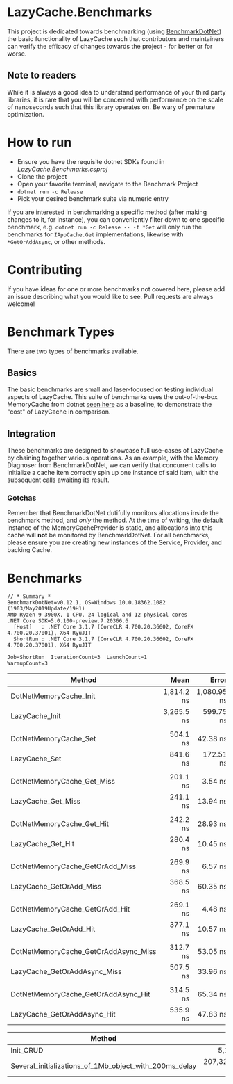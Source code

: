﻿# LazyCache.Benchmarks
This project is dedicated towards benchmarking (using [BenchmarkDotNet](https://benchmarkdotnet.org/index.html)) the basic functionality of LazyCache such that contributors and maintainers can verify the efficacy of changes towards the project - for better or for worse.

## Note to readers
While it is always a good idea to understand performance of your third party libraries, it is rare that you will be concerned with performance on the scale of nanoseconds such that this library operates on. Be wary of premature optimization.

# How to run
- Ensure you have the requisite dotnet SDKs found in _LazyCache.Benchmarks.csproj_
- Clone the project
- Open your favorite terminal, navigate to the Benchmark Project
- `dotnet run -c Release`
- Pick your desired benchmark suite via numeric entry

If you are interested in benchmarking a specific method (after making changes to it, for instance), you can conveniently filter down to one specific benchmark, e.g. `dotnet run -c Release -- -f *Get` will only run the benchmarks for `IAppCache.Get` implementations, likewise with `*GetOrAddAsync`, or other methods.

# Contributing
If you have ideas for one or more benchmarks not covered here, please add an issue describing what you would like to see. Pull requests are always welcome!

# Benchmark Types
There are two types of benchmarks available.

## Basics
The basic benchmarks are small and laser-focused on testing individual aspects of LazyCache. This suite of benchmarks uses the out-of-the-box MemoryCache from dotnet [seen here](https://github.com/dotnet/runtime/blob/master/src/libraries/Microsoft.Extensions.Caching.Memory/src/) as a baseline, to demonstrate the "cost" of LazyCache in comparison.

## Integration
These benchmarks are designed to showcase full use-cases of LazyCache by chaining together various operations. As an example, with the Memory Diagnoser from BenchmarkDotNet, we can verify that concurrent calls to initialize a cache item correctly spin up one instance of said item, with the subsequent calls awaiting its result.

### Gotchas
Remember that BenchmarkDotNet dutifully monitors allocations inside the benchmark method, and _only_ the method. At the time of writing, the default instance of the MemoryCacheProvider is static, and allocations into this cache will **not** be monitored by BenchmarkDotNet. For all benchmarks, please ensure you are creating new instances of the Service, Provider, and backing Cache.

# Benchmarks

```
// * Summary *
BenchmarkDotNet=v0.12.1, OS=Windows 10.0.18362.1082 (1903/May2019Update/19H1)
AMD Ryzen 9 3900X, 1 CPU, 24 logical and 12 physical cores
.NET Core SDK=5.0.100-preview.7.20366.6
  [Host]   : .NET Core 3.1.7 (CoreCLR 4.700.20.36602, CoreFX 4.700.20.37001), X64 RyuJIT
  ShortRun : .NET Core 3.1.7 (CoreCLR 4.700.20.36602, CoreFX 4.700.20.37001), X64 RyuJIT

Job=ShortRun  IterationCount=3  LaunchCount=1
WarmupCount=3
```
|                               Method |       Mean |       Error |   StdDev | Ratio | RatioSD |  Gen 0 |  Gen 1 |  Gen 2 | Allocated |
|------------------------------------- |-----------:|------------:|---------:|------:|--------:|-------:|-------:|-------:|----------:|
|               DotNetMemoryCache_Init | 1,814.2 ns | 1,080.95 ns | 59.25 ns |  1.00 |    0.00 | 0.1850 | 0.0916 | 0.0019 |    1560 B |
|                       LazyCache_Init | 3,265.5 ns |   599.75 ns | 32.87 ns |  1.80 |    0.07 | 0.3090 | 0.1526 |      - |    2600 B |
|                                      |            |             |          |       |         |        |        |        |           |
|                DotNetMemoryCache_Set |   504.1 ns |    42.38 ns |  2.32 ns |  1.00 |    0.00 | 0.0496 |      - |      - |     416 B |
|                        LazyCache_Set |   841.6 ns |   172.51 ns |  9.46 ns |  1.67 |    0.02 | 0.0801 |      - |      - |     672 B |
|                                      |            |             |          |       |         |        |        |        |           |
|           DotNetMemoryCache_Get_Miss |   201.1 ns |     3.54 ns |  0.19 ns |  1.00 |    0.00 |      - |      - |      - |         - |
|                   LazyCache_Get_Miss |   241.1 ns |    13.94 ns |  0.76 ns |  1.20 |    0.00 |      - |      - |      - |         - |
|                                      |            |             |          |       |         |        |        |        |           |
|            DotNetMemoryCache_Get_Hit |   242.2 ns |    28.93 ns |  1.59 ns |  1.00 |    0.00 |      - |      - |      - |         - |
|                    LazyCache_Get_Hit |   280.4 ns |    10.45 ns |  0.57 ns |  1.16 |    0.01 |      - |      - |      - |         - |
|                                      |            |             |          |       |         |        |        |        |           |
|      DotNetMemoryCache_GetOrAdd_Miss |   269.9 ns |     6.57 ns |  0.36 ns |  1.00 |    0.00 | 0.0076 |      - |      - |      64 B |
|              LazyCache_GetOrAdd_Miss |   368.5 ns |    60.35 ns |  3.31 ns |  1.37 |    0.01 | 0.0191 |      - |      - |     160 B |
|                                      |            |             |          |       |         |        |        |        |           |
|       DotNetMemoryCache_GetOrAdd_Hit |   269.1 ns |     4.48 ns |  0.25 ns |  1.00 |    0.00 | 0.0076 |      - |      - |      64 B |
|               LazyCache_GetOrAdd_Hit |   377.1 ns |    10.57 ns |  0.58 ns |  1.40 |    0.00 | 0.0191 |      - |      - |     160 B |
|                                      |            |             |          |       |         |        |        |        |           |
| DotNetMemoryCache_GetOrAddAsync_Miss |   312.7 ns |    53.05 ns |  2.91 ns |  1.00 |    0.00 | 0.0162 |      - |      - |     136 B |
|         LazyCache_GetOrAddAsync_Miss |   507.5 ns |    33.96 ns |  1.86 ns |  1.62 |    0.02 | 0.0362 |      - |      - |     304 B |
|                                      |            |             |          |       |         |        |        |        |           |
|  DotNetMemoryCache_GetOrAddAsync_Hit |   314.5 ns |    65.34 ns |  3.58 ns |  1.00 |    0.00 | 0.0162 |      - |      - |     136 B |
|          LazyCache_GetOrAddAsync_Hit |   535.9 ns |    47.83 ns |  2.62 ns |  1.70 |    0.03 | 0.0448 |      - |      - |     376 B |

|                                                 Method |             Mean |           Error |          StdDev |  Gen 0 |  Gen 1 |  Gen 2 |  Allocated |
|------------------------------------------------------- |-----------------:|----------------:|----------------:|-------:|-------:|-------:|-----------:|
|                                              Init_CRUD |       5,115.1 ns |        991.0 ns |        54.32 ns | 0.4730 | 0.2365 | 0.0076 |     3.9 KB |
| Several_initializations_of_1Mb_object_with_200ms_delay | 207,329,988.9 ns | 31,342,899.9 ns | 1,718,010.11 ns |      - |      - |      - | 1031.75 KB |